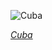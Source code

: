 
![Cuba](https://www.gstatic.com/prettyearth/assets/full/6065.jpg)

*[Cuba](https://www.google.com/maps/@21.600096,-81.712087,15z/data=!3m1!1e3)*
